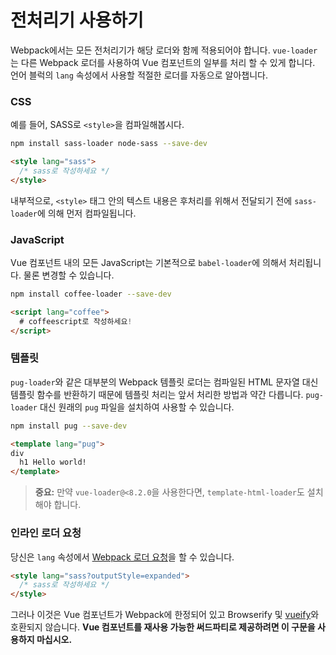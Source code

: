 # 전처리기 사용하기

Webpack에서는 모든 전처리기가 해당 로더와 함께 적용되어야 합니다. `vue-loader`는 다른 Webpack 로더를 사용하여 Vue 컴포넌트의 일부를 처리 할 수 있게 합니다. 언어 블럭의 `lang` 속성에서 사용할 적절한 로더를 자동으로 알아챕니다.

### CSS

예를 들어, SASS로 `<style>`을 컴파일해봅시다.

``` bash
npm install sass-loader node-sass --save-dev
```

``` html
<style lang="sass">
  /* sass로 작성하세요 */
</style>
```

내부적으로, `<style>` 태그 안의 텍스트 내용은 후처리를 위해서 전달되기 전에 `sass-loader`에 의해 먼저 컴파일됩니다.

### JavaScript

Vue 컴포넌트 내의 모든 JavaScript는 기본적으로 `babel-loader`에 의해서 처리됩니다. 물론 변경할 수 있습니다.

``` bash
npm install coffee-loader --save-dev
```

``` html
<script lang="coffee">
  # coffeescript로 작성하세요!
</script>
```

### 템플릿

`pug-loader`와 같은 대부분의 Webpack 템플릿 로더는 컴파일된 HTML 문자열 대신 템플릿 함수를 반환하기 때문에 템플릿 처리는 앞서 처리한 방법과 약간 다릅니다. `pug-loader` 대신 원래의 `pug` 파일을 설치하여 사용할 수 있습니다.

``` bash
npm install pug --save-dev
```

``` html
<template lang="pug">
div
  h1 Hello world!
</template>
```

> **중요:** 만약 `vue-loader@<8.2.0`을 사용한다면, `template-html-loader`도 설치해야 합니다.

### 인라인 로더 요청

당신은 `lang` 속성에서 [Webpack 로더 요청](https://webpack.github.io/docs/loaders.html#introduction)을 할 수 있습니다.

``` html
<style lang="sass?outputStyle=expanded">
  /* sass로 작성하세요 */
</style>
```

그러나 이것은 Vue 컴포넌트가 Webpack에 한정되어 있고 Browserify 및 [vueify](https://github.com/vuejs/vueify)와 호환되지 않습니다. **Vue 컴포넌트를 재사용 가능한 써드파티로 제공하려면 이 구문을 사용하지 마십시오.**

